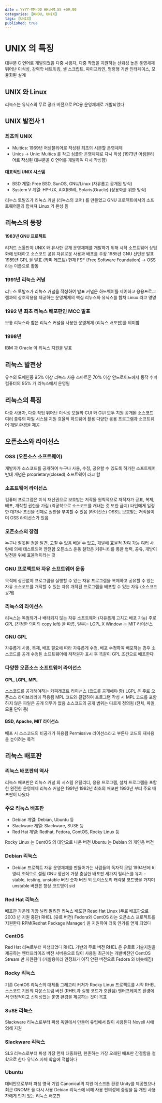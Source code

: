 ```yaml
---
date : YYYY-MM-DD HH:MM:SS +09:00
categories: [KNOU, UNIX]
tags: [UNIX]
published: true
---
```



# UNIX 의 특징
대부분 C 언어로 개발되었음
다중 사용자, 다중 작업을 지원하는 신뢰성 높은 운영체제
뛰어난 이식성, 강력학 네트워킹, 셸 스크립트, 파이프라인, 명령행 기반 인터페이스, 모듈화된 설계

## UNIX 와 Linux 
리눅스는 유닉스의 무료 공개 버전으로 PC용 운영체제로 개발되었다

## UNIX 발전사 1
### 최초의 UNIX
- Multics: 1969년 어셈블리어로 작성된 최초의 시분할 운영체제
- Unics -> Unix: Multics 를 작고 심플한 운영체제로 다시 작성 (1973년 어셈블리어로 작성된 대부분을 C 언어를 개발하여 다시 작성함)

#### 대표적인 UNIX 시스템
- BSD 계열: Free BSD, SunOS, GNU/Linux (자유롭고 공개된 방식)
- System V 계열: HP-UX, AIX(IBM), Solaris(Oracle) (상용화를 위한 방식)

리누스 토발즈가 리눅스 커널 (리눅스의 코어) 를 만들었고 GNU 프로젝트에서의 소프트웨어들과 합쳐져 Linux 가 완성 됨

## 리눅스의 등장
#### 1983년 GNU 프로젝트
리처드 스톨만이 UNIX 와 유사한 공개 운영체제를 개발하기 위해 시작
소프트웨어 상업화에 반대하고 소스코드 공유
자유로운 사용과 배포를 주장
1985년 GNU 선언문 발표
1989년 GPL 을 발표 (카피 레프트)
현재 FSF (Free Software Foundation) -> OSS 라는 이름으로 활동

### 1991년 리눅스 커널
리누스 토발즈가 리눅스 커널을 작성하여 발표
커널은 하드웨어를 제어하고 응용프로그램과의 상호작용을 제공하는 운영체제의 핵심
리누스와 유닉스를 합쳐 Linux 라고 명명

### 1992 년 최초 리눅스 배포판인 MCC 발표
보통 리눅스라 함은 리눅스 커널을 사용한 운영체제 (리눅스 배포판)를 의미함

### 1998년
IBM 과 Oracle 이 리눅스 지원을 발표


## 리눅스 발전상
유수의 도메인중 95% 이상 리눅스 사용
스마트폰 70% 이상 안드로이드에서 동작
수퍼 컴퓨터의 95% 가 리눅스에서 운영됨

## 리눅스의 특징
다중 사용자, 다중 작업
뛰어난 이식성
모듈화
CUI 와 GUI 모두 지원
공개된 소스코드
여러 종류의 파일 시스템 지원
효율적 하드웨어 활용
다양한 응용 프로그램과 소프트웨어 개발 환경을 제공


## 오픈소스와 라이선스

### OSS (오픈소스 소프트웨어)
개발자가 소스코드를 공개하여 누구나 사용, 수정, 공유할 수 있도록 허가한 소프트웨어
반대 개념은 proprietary(closed) 소프트웨어 라고 함

### 소프트웨어 라이선스
컴퓨터 프로그램은 지식 재산권으로 보호받는 저작물
원칙적으로 저작자가 공표, 복제, 배포, 개작할 권한을 가짐 (역공학으로 소스코드를 캐내는 것 또한 금지)
타인에게 일정한 대가나 조건을 전제로 권한을 부여할 수 있음 (라이선스)
OSS도 보호받는 저작물이며 OSS 라이선스가 있음 


### 오픈소스의 장점
누구나 잘못된 점을 발견, 고칠 수 있음
배울 수 있고, 개발에 효율적 참여 가능
여러 사람에 의해 테스트되어 안전함
오픈소스 운동 철학은 커뮤니티를 통한 협력, 공유, 개방이 발전을 위해 효울적이라는 것

### GNU 프로젝트와 자유 소프트웨어 운동
목적에 상관없이 프로그램을 실행할 수 있는 자유
프로그램을 복제하고 공유할 수 있는 자유
소스코드를 개작할 수 있는 자유
개작된 프로그램을 배포할 수 있는 자유 (소스코드 공개)

### 리눅스의 라이선스
리눅스는 독점되거나 배타되지 않는 자유 소프트웨어 (자유롭개 고치고 배포 가능)
주로 GPL (진정한 의미의 copy left) 을 따름, 일부는 LGPL 
X Window 는 MIT 라이선스

### GNU GPL
자유롭게 사용, 복제, 배포
필요에 따라 자유롭게 수정, 배포
수정하여 배포하는 경우 소스코드를 공개
수정된 소프트웨어에 저작권자 표시 후 똑같이 GPL 조건으로 배포한다

### 다양한 오픈소스 소프트웨어 라이선스
#### GPL, LGPL, MPL
소스코드를 공개해야하는 카피레프트 라이선스 (코드를 공개해야 함)
LGPL 은 주로 오픈소스 라이브러리에 적용됨
MPL 코드와 결합하여 프로그램 작성 시 MPL 코드를 포함하지 않은 파일은 공개 의무가 없음
소스코드의 공개 범위는 다르게 정의됨 (전체, 파일, 모듈 단위 등)

#### BSD, Apache, MIT 라이선스
배포 시 소스코드의 비공개가 허용됨
Permissive 라이선스라고 부른다
코드의 재사용을 높이려는 목적

## 리눅스 배포판
### 리눅스 배포판의 역사
리눅스 배포판은 리눅스 커널 외 시스템 유틸리티, 응용 프로그램, 설치 프로그램을 포함한 완전한 운영체제
리눅스 커널은 1991년 
1992년 최초의 배포판
1993년 부터 주요 배포판이 나왔다

### 주요 리눅스 배포판
- Debian 계열: Debian, Ubuntu 등
- Slackware 계열: Slackware, SUSE 등
- Red Hat 계열: Redhat, Fedora, ContOS, Rocky Linux 등

Rocky Linux 는 CentOS 의 대안으로 나온 버전
Ubuntu 는 Debian 의 개인용 버전

### Debian 리눅스
- Debian 프로젝트
자유 운영체제를 만들어가는 사람들의 독자적 모임
1994년에 비영리 조직으로 설립
GNU 정신에 가장 충실한 배포판
세가지 릴리스를 유지 - stable, testing, unstable 버전
숫자 버전 외 토이스토리 캐릭텇 코드명을 가지며 unstable 버전은 항상 코드명이 sid

### Red Hat 리눅스
배포판 가운데 가장 널리 알려진 리눅스 배포판
Read Hat Linux (무료 배포판으로 2003 년 지원 중단)
RHEL (유료 버전)
Fedora와 CentOS 라는 오픈소스 프로젝트를 지원한다
RPM(Redhat Package Manager) 을 지원하여 더욱 인기를 얻게 되었다

### CentOS 
Red Hat 리눅로부터 파생되었다
RHEL 기반의 무료 버전
RHEL 은 유로로 기술지원을 제공하는 엔터프라이즈 버전
서버용으로 많이 사용됨
최근에는 개발버전인 CentOS Stream 만 지원된다 (개발용이라 안정화가 아직 안된 버전으로 Fedora 와 비슷해짐)

### Rocky 리눅스
기존 CentOS 리눅스의 대체품
그레고리 커처가 Rocky Linux 프로젝트를 시작
RHEL 소스코드 기반의 다운스트림 버전 (RHEL과 실행 코드가 호환됨)
엔터프레이즈 환경에서 안정적이고 신뢰성있는 운영 환경을 제공하는 것이 목표


### SuSE 리눅스
Slackware 리눅스로부터 파생
독일에서 만들어 유럽에서 많이 사용된다
Novell 사에 의해 지원

### Slackware 리눅스
SLS 리눅스로부터 파생
가장 먼저 대중화된, 현존하는 가장 오래된 배포판
간결함을 철학으로 한다
유닉스 자체 학습에 적합하다

### Ubuntu
데비안으로부터 파생
영국 기업 Canonical의 지원
데스크톱 환경 Unity를 제공했으나 최근 GNOME 을 다시 사용
Debian 리눅스에 비해 사용 편의성에 중점을 둠
개인 사용자에게 인기 있는 리눅스 배포판




